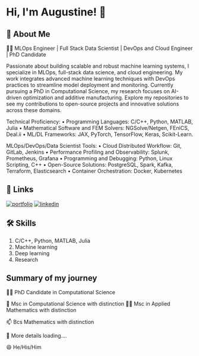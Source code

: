 
# Hi, I'm Augustine! 👋


## 🚀 About Me
👨‍💻 MLOps Engineer | Full Stack Data Scientist | DevOps and Cloud Engineer | PhD Candidate


Passionate about building scalable and robust machine learning systems, I specialize in MLOps, full-stack data science, and cloud engineering. My work integrates advanced machine learning techniques with DevOps practices to streamline model deployment and monitoring. Currently pursuing a PhD in Computational Science, my research focuses on AI-driven optimization and additive manufacturing. Explore my repositories to see my contributions to open-source projects and innovative solutions across these domains.



Technical Proficiency:
• Programming Languages: C/C++, Python, MATLAB, Julia
• Mathematical Software and FEM Solvers: NGSolve/Netgen, FEniCS, Deal.ii
• ML/DL Frameworks: JAX, PyTorch, TensorFlow, Keras, Scikit-Learn.


MLOps/DevOps/Data Scientist Tools:
• Cloud Distributed Workflow: Git, GitLab, Jenkins
• Performance Profiling and Observability: Splunk, Prometheus, Grafana
• Programming and Debugging: Python, Linux Scripting, C++
• Open-Source Solutions: PostgreSQL, Spark, Kafka, Terraform, Elasticsearch
• Container Orchestration: Docker, Kubernetes
## 🔗 Links
[![portfolio](https://img.shields.io/badge/my_portfolio-000?style=for-the-badge&logo=ko-fi&logoColor=white)](https://github.com/atwumasi)
[![linkedin](https://img.shields.io/badge/linkedin-0A66C2?style=for-the-badge&logo=linkedin&logoColor=white)](https://www.linkedin.com/in/augustine-twumasi-ba2772158/)



## 🛠 Skills
1. C/C++, Python, MATLAB, Julia
2. Machine learning
3. Deep learning
4. Research 




## Summary of my journey
👩‍💻 PhD Candidate in Computational Science

🧠 Msc in Computational Science with distinction
👯‍♀️ Msc in Applied Mathematics with distinction

📫 Bcs Mathematics with distinction

💬 More details loading....

😄 He/His/Him


